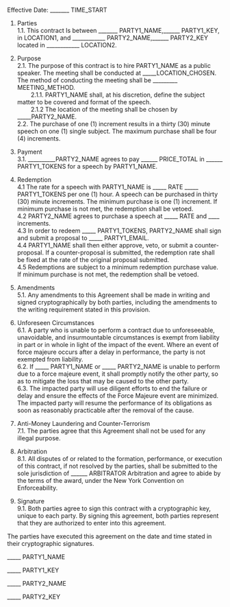 Effective Date: _______ TIME_START

1. Parties  
1.1. This contract Is between _______ PARTY1_NAME,______ PARTY1_KEY, in LOCATION1, and ____________ PARTY2_NAME,______ PARTY2_KEY located in ____________ LOCATION2.

2. Purpose  
2.1. The purpose of this contract is to hire PARTY1_NAME as a public speaker. The meeting shall be conducted at _____LOCATION_CHOSEN. The method of conducting the meeting shall be _________ MEETING_METHOD.  
&nbsp; &nbsp; &nbsp; &nbsp; 2.1.1. PARTY1_NAME shall, at his discretion, define the subject matter to be covered and format of the speech.      
&nbsp; &nbsp; &nbsp; &nbsp; 2.1.2 The location of the meeting shall be chosen by _____PARTY2_NAME.  
2.2. The purchase of one (1) increment results in a thirty (30) minute speech on one (1) single subject. The maximum purchase shall be four (4) increments.  

3. Payment  
3.1. __________PARTY2_NAME agrees to pay ______ PRICE_TOTAL in ______ PARTY1_TOKENS for a speech by PARTY1_NAME.  

4. Redemption    
4.1 The rate for a speech with PARTY1_NAME is _____ RATE _____ PARTY1_TOKENS per one (1) hour. A speech can be purchased in thirty (30) minute increments. The minimum purchase is one (1) increment. If minimum purchase is not met, the redemption shall be vetoed.  
4.2 PARTY2_NAME agrees to purchase a speech at  _____ RATE and ____ increments.  
4.3 In order to redeem _____ PARTY1_TOKENS, PARTY2_NAME shall sign and submit a proposal to _____ PARTY1_EMAIL.  
4.4 PARTY1_NAME shall then either approve, veto, or submit a counter-proposal. If a counter-proposal is submitted, the redemption rate shall be fixed at the rate of the original proposal submitted.  
4.5 Redemptions are subject to a minimum redemption purchase value. If minimum purchase is not met, the redemption shall be vetoed.  

5. Amendments  
5.1. Any amendments to this Agreement shall be made in writing and signed cryptographically by both parties, including the amendments to the writing requirement stated in this provision.  

6. Unforeseen Circumstances  
6.1. A party who is unable to perform a contract due to unforeseeable, unavoidable, and insurmountable circumstances is exempt from liability in part or in whole in light of the impact of the event. Where an event of force majeure occurs after a delay in performance, the party is not exempted from liability.  
6.2. If _____ PARTY1_NAME or _____ PARTY2_NAME is unable to perform due to a force majeure event, it shall promptly notify the other party, so as to mitigate the loss that may be caused to the other party.  
6.3. The impacted party will use diligent efforts to end the failure or delay and ensure the effects of the Force Majeure event are minimized. The impacted party will resume the performance of its obligations as soon as reasonably practicable after the removal of the cause.  

7. Anti-Money Laundering and Counter-Terrorism  
7.1. The parties agree that this Agreement shall not be used for any illegal purpose.  

8. Arbitration  
8.1. All disputes of or related to the formation, performance, or execution of this contract, if not resolved by the parties, shall be submitted to the sole jurisdiction of ______ ARBITRATOR Arbitration and agree to abide by the terms of the award, under the New York Convention on Enforceability.  

9. Signature  
9.1. Both parties agree to sign this contract with a cryptographic key, unique to each party. By signing this agreement, both parties represent that they are authorized to enter into this agreement.  

  
The parties have executed this agreement on the date and time stated in their cryptographic signatures.

_____ PARTY1_NAME

_____ PARTY1_KEY

_____ PARTY2_NAME

_____ PARTY2_KEY

